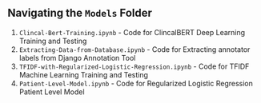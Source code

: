 ## Navigating the ``Models`` Folder
1. ``Clincal-Bert-Training.ipynb`` - Code for ClincalBERT Deep Learning Training and Testing
2. ``Extracting-Data-from-Database.ipynb`` - Code for Extracting annotator labels from Django Annotation Tool
3. ``TFIDF-with-Regularized-Logistic-Regression.ipynb`` -  Code for TFIDF Machine Learning Training and Testing
4. ``Patient-Level-Model.ipynb`` - Code for Regularized Logistic Regression Patient Level Model

